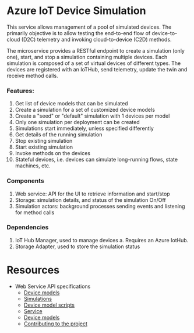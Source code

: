 Azure IoT Device Simulation
===========================

This service allows management of a pool of simulated devices.  The primarily
objective is to allow testing the end-to-end flow of device-to-cloud (D2C)
telemetry and invoking cloud-to-device (C2D) methods.

The microservice provides a RESTful endpoint to create a simulation (only one),
start, and stop a simulation containing multiple devices. Each simulation is
composed of a set of virtual devices of different types.  The devices are
registered with an IoTHub, send telemetry, update the twin and receive method
calls.

### Features:
1. Get list of device models that can be simulated
2. Create a simulation for a set of customized device models
3. Create a "seed" or "default" simulation with 1 devices per model
4. Only one simulation per deployment can be created
5. Simulations start immediately, unless specified differently
6. Get details of the running simulation
7. Stop existing simulation
8. Start existing simulation
9. Invoke methods on the devices
10. Stateful devices, i.e. devices can simulate long-running flows, state
    machines, etc.

### Components
1. Web service: API for the UI to retrieve information and start/stop
2. Storage: simulation details, and status of the simulation On/Off
3. Simulation actors: background processes sending events and listening for
   method calls

### Dependencies
1. IoT Hub Manager, used to manage devices
   a. Requires an Azure IotHub.
2. Storage Adapter, used to store the simulation status

# Resources

* Web Service API specifications
  * [Device models](API_SPECS_DEVICE_MODELS.md)
  * [Simulations](API_SPECS_SIMULATIONS.md)
  * [Device model scripts](API_SPECS_DEVICE_MODEL_SCRIPTS.md)
  * [Service](API_SPECS_SERVICE.md)
  * [Device models](DEVICE_MODELS.md)
  * [Contributing to the project](CONTRIBUTING.md)
